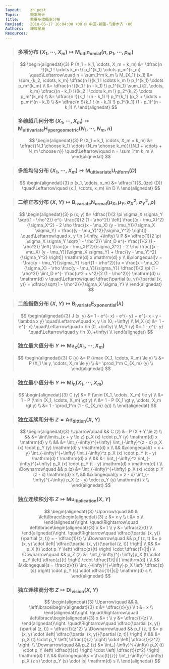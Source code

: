```yaml
---
layout:    zh_post
Topic:     概率统计
Title:     重要多维概率分布
Revised:   2018-05-17 16:04:00 +08 @ 中国-新疆-乌鲁木齐 +06
Authors:   璀璨星辰
Resources:
---
```


> ### 多项分布 $(X_1, \cdots, X_m) \mapsto \mathrm{M_{ulti} n_{omial}} (n, p_1, \cdots, p_m)$

> $$
> \begin{alignedat}{3}
> P (X_1 = k_1, \cdots, X_m = k_m) &= \dfrac{n !}{k_1 ! \cdots k_m !} p_1^{k_1} \cdots p_m^{k_m} \quad\Leftarrow\quad n = \sum_1^m k_m \\
>                    M_{X_1} (x_1) &= \sum_{k_2, \cdots, k_m} \dfrac{n !}{k_1 ! \cdots k_m !} p_1^{k_1} \cdots p_m^{k_m} \\
>                                  &= \dfrac{n !}{k_1 ! (n - k_1) !} p_1^{k_1} \sum_{k2, \cdots, k_m} \dfrac{(n - k_1) !}{k_2 ! \cdots k_m !} p_2^{k_2} \cdots p_m^{k_m} \\
>                                  &= \dfrac{n !}{k_1 ! (n - k_1) !} p_1^{k_1} (p_2 + \cdots + p_m)^{n - k_1} \\
>                                  &= \dfrac{n !}{k_1 ! (n - k_1) !} p_1^{k_1} (1 - p_1)^{n - k_1} \\
> \end{alignedat}
> $$
>

> ### 多维超几何分布 $(X_1, \cdots, X_m) \mapsto \mathrm{M_{ultivariate} H_{yper geometric}} (N_1, \cdots, N_m, n)$

> $$
> \begin{alignedat}{3}
> P (X_1 = k_1, \cdots, X_m = k_m) &= \dfrac{{N_1 \choose k_1} \cdots {N_m \choose k_m}}{{N_1 + \cdots + N_m \choose n}} \quad\Leftarrow\quad n = \sum_1^m k_m \\
> \end{alignedat}
> $$
>

> ### 多维均匀分布 $(X_1, \cdots, X_m) \mapsto \mathrm{M_{ultivariate} U_{niform}} (D)$

> $$
> \begin{alignedat}{3}
> p (x_1, \cdots, x_m) &= \dfrac{1}{S_{ize} (D)} \quad\Leftarrow\quad (x_1, \cdots, x_m) \in D \\
> \end{alignedat}
> $$
>

> ### 二维正态分布 $(X, Y) \mapsto \mathrm{B_{ivariate} N_{ormal}} (\mu_X, \mu_Y, \sigma_X^2, \sigma_Y^2, \rho)$

> $$
> \begin{alignedat}{3}
> p (x, y) &= \dfrac{1}{2 \pi \sigma_X \sigma_Y \sqrt{1 - \rho^2}} e^{- \frac{1}{2 (1 - \rho^2)} \left[ \frac{(x - \mu_X)^2}{\sigma_X^2} - 2 \rho \frac{(x - \mu_X) (y - \mu_Y)}{\sigma_X \sigma_Y} + \frac{(y - \mu_Y)^2}{\sigma_Y^2} \right]} \quad\Leftarrow\quad x, y \in (-\infty, +\infty) \\
>        P &= \dfrac{1}{2 \pi \sigma_X \sigma_Y \sqrt{1 - \rho^2}} \iint_D e^{- \frac{1}{2 (1 - \rho^2)} \left[ \frac{(x - \mu_X)^2}{\sigma_X^2} - 2 \rho \frac{(x - \mu_X) (y - \mu_Y)}{\sigma_X \sigma_Y} + \frac{(y - \mu_Y)^2}{\sigma_Y^2} \right]} \mathrm{d} x \mathrm{d} y \\
>          &\xlongequal[v = \frac{y - \mu_Y}{\sigma_Y} \sqrt{1 - \rho^2}]{u = \frac{x - \mu_X}{\sigma_X} - \rho \frac{y - \mu_Y}{\sigma_Y}} \dfrac{1}{2 \pi (1 - \rho^2)} \iint_D e^{- \frac{u^2 + v^2}{2 (1 - \rho^2)}} \mathrm{d} u \mathrm{d} v \quad\Leftarrow\quad \dfrac{\partial (u, v)}{\partial (x, y)} = \dfrac{\sqrt{1 - \rho^2}}{\sigma_X \sigma_Y} \\
> \end{alignedat}
> $$
>

> ### 二维指数分布 $(X, Y) \mapsto \mathrm{B_{ivariate} E_{xponential}} (\lambda)$

> $$
> \begin{alignedat}{3}
> J (x, y) &= 1 - e^{- x} - e^{- y} + e^{- x - y - \lambda x y} \quad\Leftarrow\quad x, y \in (0, +\infty) \\
>  M_X (x) &= 1 - e^{- x} \quad\Leftarrow\quad x \in (0, +\infty) \\
>  M_Y (y) &= 1 - e^{- y} \quad\Leftarrow\quad y \in (0, +\infty) \\
> \end{alignedat}
> $$
>

> ### 独立最大值分布 $Y \mapsto \mathrm{Ma_x} (X_1, \cdots, X_m)$

> $$
> \begin{alignedat}{3}
> C (y) &= P (\max (X_1, \cdots, X_m) \le y) \\
>       &= P (X_1 \le y, \cdots, X_m \le y) \\
>       &= \prod_1^m C_{X_m} (y) \\
> \end{alignedat}
> $$
>

> ### 独立最小值分布 $Y \mapsto \mathrm{Mi_n} (X_1, \cdots, X_m)$

> $$
> \begin{alignedat}{3}
> C (y) &= P (\min (X_1, \cdots, X_m) \le y) \\
>       &= 1 - P (\min (X_1, \cdots, X_m) \gt y) \\
>       &= 1 - P (X_1 \gt y, \cdots, X_m \gt y) \\
>       &= 1 - \prod_1^m (1 - C_{X_m} (y)) \\
> \end{alignedat}
> $$
>

> ### 独立连续和分布 $Z = \mathrm{Ad_{dittion}} (X, Y)$

> $$
> \begin{alignedat}{3}
> \Uparrow\quad   && C (z) &= P (X + Y \le z) \\
>                 &&       &= \iint\limits_{x + y \le z} p_X (x) \cdot p_Y (y) \mathrm{d} x \mathrm{d} y \\
>                 &&       &= \int_{-\infty}^{+\infty} \int_{-\infty}^{z - x} p_X (x) \cdot p_Y (y) \mathrm{d} y \mathrm{d} x \\
>                 &&       &\xlongequal{t = x + y} \int_{-\infty}^{+\infty} \int_{-\infty}^z p_X (x) \cdot p_Y (t - y) \mathrm{d} t \mathrm{d} x \\
>                 &&       &= \int_{-\infty}^z \int_{-\infty}^{+\infty} p_X (x) \cdot p_Y (t - y) \mathrm{d} x \mathrm{d} t \\
> \Downarrow\quad && p (z) &= \int_{-\infty}^{+\infty} p_X (x) \cdot p_Y (z - x) \mathrm{d} x \\
>                 &&       &\xlongequal{y = z - x} \int_{-\infty}^{+\infty} p_X (z - y) \cdot p_Y (y) \mathrm{d} x \\
> \end{alignedat}
> $$
>

> ### 独立连续积分布 $Z \mapsto \mathrm{Mu_{ltiplication}} (X, Y)$

> $$
> \begin{alignedat}{3}
> \Uparrow\quad   &&            & \left\lbrace\begin{alignedat}{3}
>                                 z &= x y \\
>                                 t &= x \\
>                                 \end{alignedat}\right. \quad\Rightarrow\quad \left\lbrace\begin{alignedat}{3}
>                                                                              x &= t \\
>                                                                              y &= \dfrac{z}{t} \\
>                                                                              \end{alignedat}\right. \quad\Rightarrow\quad \dfrac{\partial (x, y)}{\partial (z, t)} = - \dfrac{1}{t} \\
> \Downarrow\quad && p_f (z, t) &= p (x, y) \cdot \left| \dfrac{\partial (x, y)}{\partial (z, t)} \right| \\
>                 &&            &= p_X (t) \cdot p_Y \left( \dfrac{z}{t} \right) \cdot \dfrac{1}{|t|} \\
> \Downarrow\quad &&    p_Z (z) &= \int_{-\infty}^{+\infty}p_X (t) \cdot p_Y \left( \dfrac{z}{t} \right) \cdot \dfrac{1}{|t|} \mathrm{d} t \\
>                 &&            &\xlongequal{s = \frac{z}{t}} \int_{-\infty}^{+\infty} p_X \left( \dfrac{z}{s} \right) \cdot p_Y (s) \cdot \dfrac{1}{|s|} \mathrm{d} s \\
> \end{alignedat}
> $$
>

> ### 独立连续商分布 $Z \mapsto \mathrm{Di_{vision}} (X, Y)$

> $$
> \begin{alignedat}{3}
> \Uparrow\quad   &&            & \left\lbrace\begin{alignedat}{3}
>                                 z &= \dfrac{x}{y} \\
>                                 t &= x \\
>                                 \end{alignedat}\right. \quad\Rightarrow\quad \left\lbrace\begin{alignedat}{3}
>                                                                              x &= t \\
>                                                                              y &= \dfrac{t}{z} \\
>                                                                              \end{alignedat}\right. \quad\Rightarrow\quad \dfrac{\partial (x, y)}{\partial (z, t)} = \dfrac{t}{z^2} \\
> \Downarrow\quad && p_f (z, t) &= p (x, y) \cdot \left| \dfrac{\partial (x, y)}{\partial (z, t)} \right| \\
>                 &&            &= p_X (t) \cdot p_Y \left( \dfrac{t}{z} \right) \cdot \left| \dfrac{t}{z^2} \right| \\
> \Downarrow\quad &&    p_Z (z) &= \int_{-\infty}^{+\infty} p_X (t) \cdot p_Y \left( \dfrac{t}{z} \right) \cdot \left| \dfrac{t}{z^2} \right| \mathrm{d} t \\
>                 &&            &\xlongequal{s = \frac{t}{z}} \int_{-\infty}^{+\infty} p_X (z s) \cdot p_Y (s) \cdot |s| \mathrm{d} s \\
> \end{alignedat}
> $$
>
